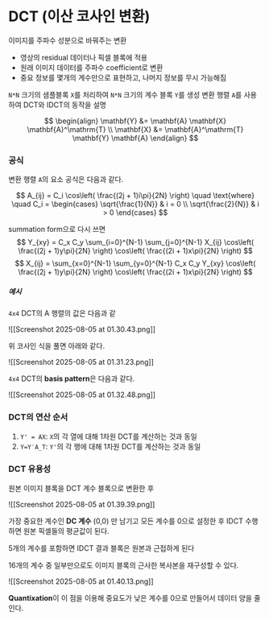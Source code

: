 # DCT (이산 코사인 변환)

이미지를 주파수 성분으로 바꿔주는 변환

- 영상의 residual 데이터나 픽셀 블록에 적용
- 원래 이미지 데이터를 주파수 coefficient로 변환
- 중요 정보를 몇개의 계수만으로 표현하고, 나머지 정보를 무시 가능해짐

`N*N` 크기의 샘플블록 `X`를 처리하여 `N*N` 크기의 계수 블록 `Y`를 생성
변환 행렬 `A`를 사용하여 DCT와 IDCT의 동작을 설명

$$
\begin{align}
\mathbf{Y} &= \mathbf{A} \mathbf{X} \mathbf{A}^\mathrm{T}  \\
\mathbf{X} &= \mathbf{A}^\mathrm{T} \mathbf{Y} \mathbf{A} 
\end{align}
$$

### 공식

변환 행렬 `A`의 요소 공식은 다음과 같다.

$$
A_{ij} = C_i \cos\left( \frac{(2j + 1)i\pi}{2N} \right) \quad \text{where} \quad 
C_i = 
\begin{cases}
\sqrt{\frac{1}{N}} & i = 0 \\
\sqrt{\frac{2}{N}} & i > 0
\end{cases}
$$

summation form으로 다시 쓰면
$$
Y_{xy} = C_x C_y \sum_{i=0}^{N-1} \sum_{j=0}^{N-1} X_{ij} 
\cos\left( \frac{(2j + 1)y\pi}{2N} \right)
\cos\left( \frac{(2i + 1)x\pi}{2N} \right)
$$
$$
X_{ij} = \sum_{x=0}^{N-1} \sum_{y=0}^{N-1} C_x C_y Y_{xy}
\cos\left( \frac{(2j + 1)y\pi}{2N} \right)
\cos\left( \frac{(2i + 1)x\pi}{2N} \right)
$$

##### 예시

`4x4` DCT의 A 행렬의 값은 다음과 같


![[Screenshot 2025-08-05 at 01.30.43.png]]

위 코사인 식을 풀면 아래와 같다.

![[Screenshot 2025-08-05 at 01.31.23.png]]



`4x4` DCT의 **basis pattern**은 다음과 같다.

![[Screenshot 2025-08-05 at 01.32.48.png]]

### DCT의 연산 순서

1. `Y' = AX`: `X`의 각 열에 대해 1차원 DCT를 계산하는 것과 동일
2. `Y=Y′A_T`: `Y'`의 각 행에 대해 1차원 DCT를 계산하는 것과 동일


### DCT 유용성

원본 이미지 블록을 DCT 계수 블록으로 변환한 후

![[Screenshot 2025-08-05 at 01.39.39.png]]

가장 중요한 계수인 **DC 계수** (0,0) 만 남기고 모든 계수를 0으로 설정한 후 IDCT 수행하면 원본 픽셀들의 평균값이 된다.

5개의 계수를 포함하면 IDCT 결과 블록은 원본과 근접하게 된다

16개의 계수 중 일부만으로도 이미지 블록의 근사한 복사본을 재구성할 수 있다.

![[Screenshot 2025-08-05 at 01.40.13.png]]

**Quantixation**이 이 점을 이용해 중요도가 낮은 계수를 0으로 만들어서 데이터 양을 줄인다.

